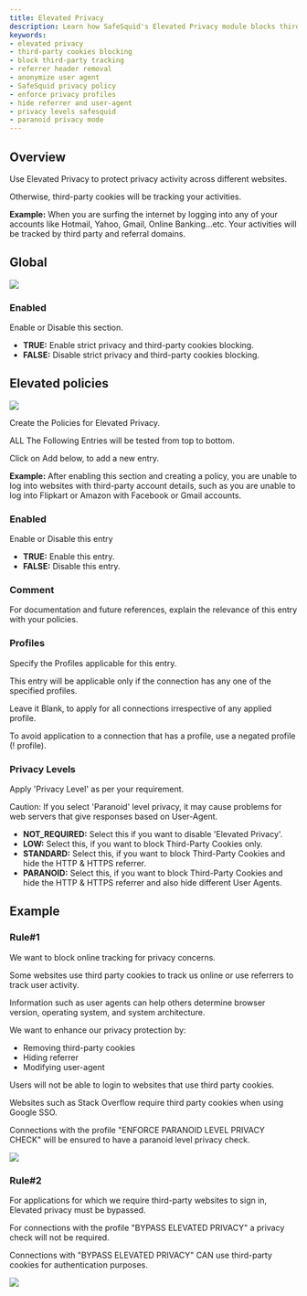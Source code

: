 ```yaml
---
title: Elevated Privacy
description: Learn how SafeSquid's Elevated Privacy module blocks third-party cookies, hides HTTP referrers, and anonymizes user-agent data to defend against online tracking and preserve user privacy.
keywords:
- elevated privacy
- third-party cookies blocking
- block third-party tracking
- referrer header removal
- anonymize user agent
- SafeSquid privacy policy
- enforce privacy profiles
- hide referrer and user-agent
- privacy levels safesquid
- paranoid privacy mode
---
```


## Overview
Use Elevated Privacy to protect privacy activity across different websites.

Otherwise, third-party cookies will be tracking your activities.

**Example:** When you are surfing the internet by logging into any of your accounts like Hotmail, Yahoo, Gmail, Online Banking...etc. Your activities will be tracked by third party and referral domains.

## Global
![](/img/Configure/Restriction_Profiles/Elevated_Privacy/image1.webp)

### Enabled
Enable or Disable this section.

-   **TRUE:** Enable strict privacy and third-party cookies blocking.
-   **FALSE:** Disable strict privacy and third-party cookies blocking.

## Elevated policies
![](/img/Configure/Restriction_Profiles/Elevated_Privacy/image2.webp)

Create the Policies for Elevated Privacy.

ALL The Following Entries will be tested from top to bottom.

Click on Add below, to add a new entry.

**Example:** After enabling this section and creating a policy, you are unable to log into websites with third-party account details, such as you are unable to log into Flipkart or Amazon with Facebook or Gmail accounts.

### Enabled
Enable or Disable this entry

-   **TRUE:** Enable this entry.
-   **FALSE:** Disable this entry.

### Comment
For documentation and future references, explain the relevance of this entry with your policies.

### Profiles
Specify the Profiles applicable for this entry.

This entry will be applicable only if the connection has any one of the specified profiles.

Leave it Blank, to apply for all connections irrespective of any applied profile.

To avoid application to a connection that has a profile, use a negated profile (! profile).

### Privacy Levels
Apply 'Privacy Level' as per your requirement.

Caution: If you select 'Paranoid' level privacy, it may cause problems for web servers that give responses based on User-Agent.

-   **NOT_REQUIRED:** Select this if you want to disable 'Elevated Privacy'.
-   **LOW:** Select this, if you want to block Third-Party Cookies only.
-   **STANDARD:** Select this, if you want to block Third-Party Cookies and hide the HTTP & HTTPS referrer.
-   **PARANOID:** Select this, if you want to block Third-Party Cookies and hide the HTTP & HTTPS referrer and also hide different User Agents.
     

## Example
### Rule#1

We want to block online tracking for privacy concerns.

Some websites use third party cookies to track us online or use referrers to track user activity.

Information such as user agents can help others determine browser version, operating system, and system architecture.

We want to enhance our privacy protection by:

-   Removing third-party cookies
-   Hiding referrer
-   Modifying user-agent

Users will not be able to login to websites that use third party cookies.

Websites such as Stack Overflow require third party cookies when using Google SSO.

Connections with the profile "ENFORCE PARANOID LEVEL PRIVACY CHECK" will be ensured to have a paranoid level privacy check.

![](/img/Configure/Restriction_Profiles/Elevated_Privacy/image3.webp)

### Rule#2
For applications for which we require third-party websites to sign in, Elevated privacy must be bypassed.

For connections with the profile "BYPASS ELEVATED PRIVACY" a privacy check will not be required.

Connections with "BYPASS ELEVATED PRIVACY" CAN use third-party cookies for authentication purposes.

![](/img/Configure/Restriction_Profiles/Elevated_Privacy/image4.webp)
